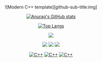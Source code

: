 <div id="title" align=center>

![Modern C++ template][github-sub-title:img]

[![Anurag's GitHub stats](https://github-readme-stats.vercel.app/api?username=shay-520&show_icons=true&theme=tokyonight)](https://b23.tv/iEJTnPp)

<!-- 
&layout=compact 语言紧凑布局
theme=tokyonight 主题
 -->
[![Top Langs](https://github-readme-stats.vercel.app/api/top-langs/?username=shay-520&layout=compact&show_icons=true&theme=tokyonight)](https://github.com/anuraghazra/github-readme-stats)

![](https://img.shields.io/badge/bilibili-bule) 

![](https://img.shields.io/badge/游戏黑客-20B2AA?style=for-the-badge)
![](https://img.shields.io/badge/编译原理-pink)
![](https://img.shields.io/badge/二次元-8A2BE2)

<a href="https://github.com/milaan9?tab=repositories&language=c%2B%2B" target="_blank"><img alt="C++" src="https://img.shields.io/badge/-C%2B%2B-00599C?style=flat-square&logo=C%2B%2B&logoColor=white"></a>
<a href="https://github.com/milaan9?tab=repositories&language=c" target="_blank"><img alt="C++" src="https://img.shields.io/badge/-C%2B%2B-00599C?style=flat-square&logo=C%2B%2B&logoColor=white"></a> 
<a href="https://github.com/milaan9?tab=repositories&language=rust" target="_blank"><img alt="C++" src="https://img.shields.io/badge/-C%2B%2B-00599C?style=flat-square&logo=C%2B%2B&logoColor=white"></a>

</div>
